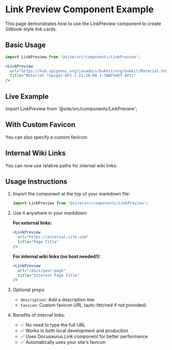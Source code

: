# Link Preview Component Example

This page demonstrates how to use the LinkPreview component to create Gitbook-style link cards.

## Basic Usage

```jsx
import LinkPreview from '@site/src/components/LinkPreview';

<LinkPreview
  url="https://hub.spigotmc.org/javadocs/bukkit/org/bukkit/Material.html"
  title="Material (Spigot-API 1.21.10-R0.1-SNAPSHOT API)"
/>
```

## Live Example

import LinkPreview from '@site/src/components/LinkPreview';

<LinkPreview
  url="https://hub.spigotmc.org/javadocs/bukkit/org/bukkit/Material.html"
  title="Material (Spigot-API 1.21.10-R0.1-SNAPSHOT API)"
/>

<LinkPreview
  url="https://hub.spigotmc.org/javadocs/spigot/org/bukkit/attribute/Attribute.html"
  title="Attribute (Spigot-API)"
/>

<LinkPreview
  url="https://hub.spigotmc.org/javadocs/bukkit/org/bukkit/enchantments/Enchantment.html"
  title="Enchantment (Bukkit API)"
/>

## With Custom Favicon

You can also specify a custom favicon:

<LinkPreview
  url="https://discord.com/invite/TRmSwJaYNv"
  title="Join our Discord Server"
  favicon="https://discord.com/assets/f9bb9c4af2b9c32a2c5ee0014661546d.png"
/>

## Internal Wiki Links

You can now use relative paths for internal wiki links:

<LinkPreview
  url="/docs/intro"
  title="Getting Started"
  description="Introduction to the Score Plugins Wiki"
/>

<LinkPreview
  url="/docs/executableitems/information-ei"
  title="ExecutableItems Information"
/>

## Usage Instructions

1. Import the component at the top of your markdown file:
   ```jsx
   import LinkPreview from '@site/src/components/LinkPreview';
   ```

2. Use it anywhere in your markdown:

   **For external links:**
   ```jsx
   <LinkPreview
     url="https://external-site.com"
     title="Page Title"
   />
   ```

   **For internal wiki links (no host needed!):**
   ```jsx
   <LinkPreview
     url="/docs/your-page"
     title="Internal Page Title"
   />
   ```

3. Optional props:
   - `description`: Add a description line
   - `favicon`: Custom favicon URL (auto-fetched if not provided)

4. Benefits of internal links:
   - ✅ No need to type the full URL
   - ✅ Works in both local development and production
   - ✅ Uses Docusaurus Link component for better performance
   - ✅ Automatically uses your site's favicon
